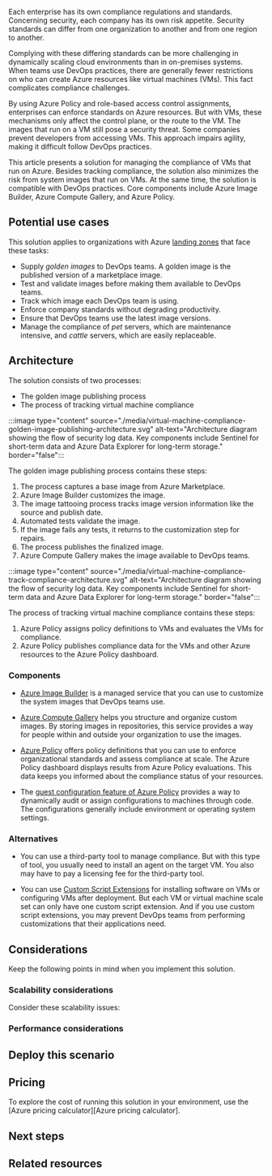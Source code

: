 Each enterprise has its own compliance regulations and standards. Concerning security, each company has its own risk appetite. Security standards can differ from one organization to another and from one region to another.

Complying with these differing standards can be more challenging in dynamically scaling cloud environments than in on-premises systems. When teams use DevOps practices, there are generally fewer restrictions on who can create Azure resources like virtual machines (VMs). This fact complicates compliance challenges.

By using Azure Policy and role-based access control assignments, enterprises can enforce standards on Azure resources. But with VMs, these mechanisms only affect the control plane, or the route to the VM. The images that run on a VM still pose a security threat. Some companies prevent developers from accessing VMs. This approach impairs agility, making it difficult follow DevOps practices.

This article presents a solution for managing the compliance of VMs that run on Azure. Besides tracking compliance, the solution also minimizes the risk from system images that run on VMs. At the same time, the solution is compatible with DevOps practices. Core components include Azure Image Builder, Azure Compute Gallery, and Azure Policy.

## Potential use cases

This solution applies to organizations with Azure [landing zones][What is an Azure landing zone?] that face these tasks:

- Supply *golden images* to DevOps teams. A golden image is the published version of a marketplace image.
- Test and validate images before making them available to DevOps teams.
- Track which image each DevOps team is using.
- Enforce company standards without degrading productivity.
- Ensure that DevOps teams use the latest image versions.
- Manage the compliance of *pet* servers, which are maintenance intensive, and *cattle* servers, which are easily replaceable.

## Architecture

The solution consists of two processes:

- The golden image publishing process
- The process of tracking virtual machine compliance

:::image type="content" source="./media/virtual-machine-compliance-golden-image-publishing-architecture.svg" alt-text="Architecture diagram showing the flow of security log data. Key components include Sentinel for short-term data and Azure Data Explorer for long-term storage." border="false":::

The golden image publishing process contains these steps:

1. The process captures a base image from Azure Marketplace.
1. Azure Image Builder customizes the image.
1. The image tattooing process tracks image version information like the source and publish date.
1. Automated tests validate the image.
1. If the image fails any tests, it returns to the customization step for repairs.
1. The process publishes the finalized image.
1. Azure Compute Gallery makes the image available to DevOps teams.

:::image type="content" source="./media/virtual-machine-compliance-track-compliance-architecture.svg" alt-text="Architecture diagram showing the flow of security log data. Key components include Sentinel for short-term data and Azure Data Explorer for long-term storage." border="false":::

The process of tracking virtual machine compliance contains these steps:

1. Azure Policy assigns policy definitions to VMs and evaluates the VMs for compliance.
1. Azure Policy publishes compliance data for the VMs and other Azure resources to the Azure Policy dashboard.

### Components

- [Azure Image Builder][Azure Image Builder] is a managed service that you can use to customize the system images that DevOps teams use.

- [Azure Compute Gallery][Azure Compute Gallery] helps you structure and organize custom images. By storing images in repositories, this service provides a way for people within and outside your organization to use the images.

- [Azure Policy][Azure Policy and Policy Dashboard] offers policy definitions that you can use to enforce organizational standards and assess compliance at scale. The Azure Policy dashboard displays results from Azure Policy evaluations. This data keeps you informed about the compliance status of your resources.

- The [guest configuration feature of Azure Policy][Azure Policy guest configuration feature] provides a way to dynamically audit or assign configurations to machines through code. The configurations generally include environment or operating system settings.

### Alternatives

- You can use a third-party tool to manage compliance. But with this type of tool, you usually need to install an agent on the target VM. You also may have to pay a licensing fee for the third-party tool.

- You can use [Custom Script Extensions][Custom Script Extensions] for installing software on VMs or configuring VMs after deployment. But each VM or virtual machine scale set can only have one custom script extension. And if you use custom script extensions, you may prevent DevOps teams from performing customizations that their applications need.

## Considerations

Keep the following points in mind when you implement this solution.

### Scalability considerations

Consider these scalability issues:


### Performance considerations


## Deploy this scenario


## Pricing


To explore the cost of running this solution in your environment, use the [Azure pricing calculator][Azure pricing calculator].

## Next steps


## Related resources









[Azure Compute Gallery]: https://docs.microsoft.com/azure/virtual-machines/shared-image-galleries
[Azure Image Builder]: https://docs.microsoft.com/azure/virtual-machines/image-builder-overview
[Azure Policy guest configuration feature]: https://docs.microsoft.com/azure/governance/policy/concepts/guest-configuration
[Azure Policy and Policy Dashboard]: https://docs.microsoft.com/azure/governance/policy/overview
[Custom Script Extensions]: https://docs.microsoft.com/azure/virtual-machines/extensions/custom-script-windows
[What is an Azure landing zone?]: https://docs.microsoft.com/azure/cloud-adoption-framework/ready/landing-zone/